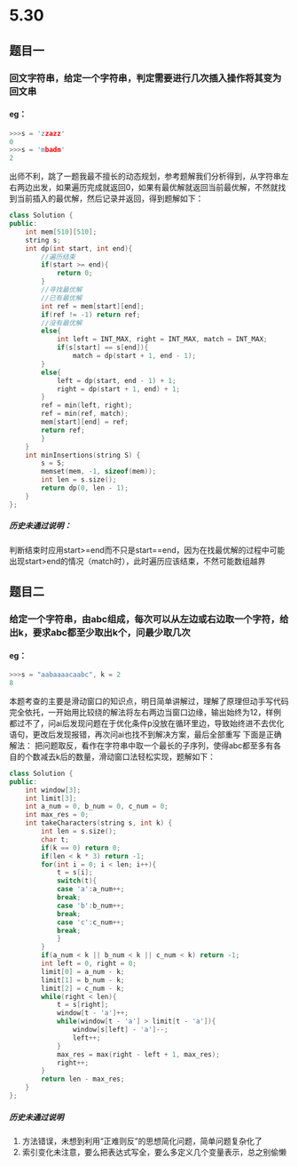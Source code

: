 # 5.30
## 题目一
### 回文字符串，给定一个字符串，判定需要进行几次插入操作将其变为回文串
#### eg：
```C++
>>>s = 'zzazz'
0
>>>s = 'mbadm'
2
```
出师不利，跳了一题我最不擅长的动态规划，参考题解我们分析得到，从字符串左右两边出发，如果遍历完成就返回0，如果有最优解就返回当前最优解，不然就找到当前插入的最优解，然后记录并返回，得到题解如下：
```c++
class Solution {
public:
	int mem[510][510];
	string s;
	int dp(int start, int end){
		//遍历结束
		if(start >= end){
			return 0;
		}
		//寻找最优解
		//已有最优解
		int ref = mem[start][end];
		if(ref != -1) return ref;
		//没有最优解
		else{
			int left = INT_MAX, right = INT_MAX, match = INT_MAX;
			if(s[start] == s[end]){
				match = dp(start + 1, end - 1);
		}
		else{
			left = dp(start, end - 1) + 1;
			right = dp(start + 1, end) + 1;
		}
		ref = min(left, right);
		ref = min(ref, match);
		mem[start][end] = ref;
		return ref;
		}
	}
	int minInsertions(string S) {
		s = S;
		memset(mem, -1, sizeof(mem));
		int len = s.size();
		return dp(0, len - 1);
	}
};
```
#####  历史未通过说明：
判断结束时应用start>=end而不只是start==end，因为在找最优解的过程中可能出现start>end的情况（match时），此时遍历应该结束，不然可能数组越界

## 题目二
### 给定一个字符串，由abc组成，每次可以从左边或右边取一个字符，给出k，要求abc都至少取出k个，问最少取几次
#### eg：
```c++
>>>s = "aabaaaacaabc", k = 2
8
```
本题考查的主要是滑动窗口的知识点，明日简单讲解过，理解了原理但动手写代码完全依托，一开始用比较绕的解法将左右两边当窗口边缘，输出始终为12，样例都过不了，问ai后发现问题在于优化条件p没放在循环里边，导致始终进不去优化语句，更改后发现报错，再次问ai也找不到解决方案，最后全部重写
下面是正确解法：
把问题取反，看作在字符串中取一个最长的子序列，使得abc都至多有各自的个数减去k后的数量，滑动窗口法轻松实现，题解如下：
```c++
class Solution {
public:
	int window[3];
	int limit[3];
	int a_num = 0, b_num = 0, c_num = 0;
	int max_res = 0;
	int takeCharacters(string s, int k) {
		int len = s.size();
		char t;
		if(k == 0) return 0;
		if(len < k * 3) return -1;
		for(int i = 0; i < len; i++){
			t = s[i];
			switch(t){
			case 'a':a_num++;
			break;
			case 'b':b_num++;
			break;
			case 'c':c_num++;
			break;
			}
		}
		if(a_num < k || b_num < k || c_num < k) return -1;
		int left = 0, right = 0;
		limit[0] = a_num - k;
		limit[1] = b_num - k;
		limit[2] = c_num - k;
		while(right < len){
			t = s[right];
			window[t - 'a']++;
			while(window[t - 'a'] > limit[t - 'a']){
				window[s[left] - 'a']--;
				left++;
			}
			max_res = max(right - left + 1, max_res);
			right++;
		}
		return len - max_res;
	}
};
```
##### 历史未通过说明
1. 方法错误，未想到利用“正难则反”的思想简化问题，简单问题复杂化了
2. 索引变化未注意，要么把表达式写全，要么多定义几个变量表示，总之别偷懒
<!--stackedit_data:
eyJoaXN0b3J5IjpbMTgyMTgwNjI5MF19
-->